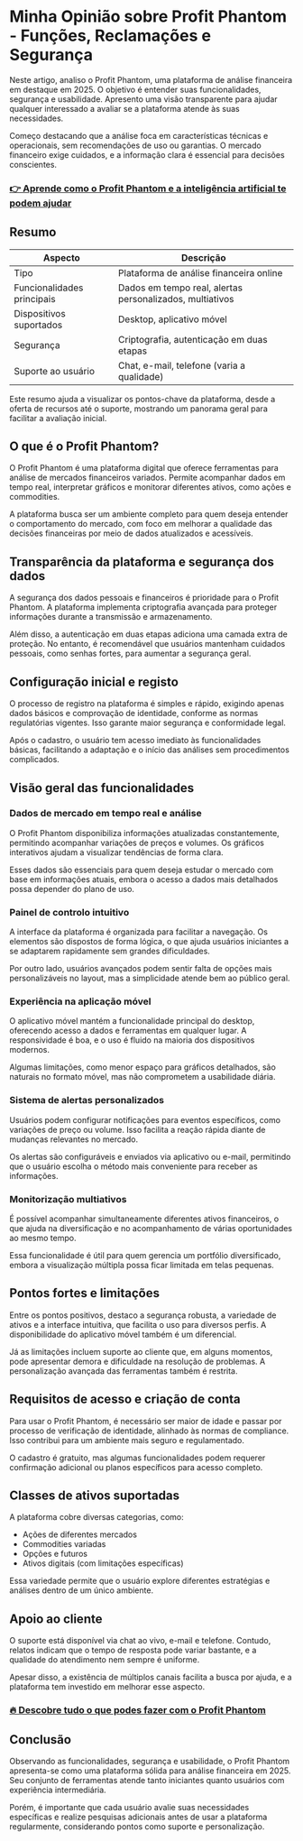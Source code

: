 # Minha Opinião sobre Profit Phantom  - Funções, Reclamações e Segurança
 
Neste artigo, analiso o Profit Phantom, uma plataforma de análise financeira em destaque em 2025. O objetivo é entender suas funcionalidades, segurança e usabilidade. Apresento uma visão transparente para ajudar qualquer interessado a avaliar se a plataforma atende às suas necessidades.

Começo destacando que a análise foca em características técnicas e operacionais, sem recomendações de uso ou garantias. O mercado financeiro exige cuidados, e a informação clara é essencial para decisões conscientes.

### [👉 Aprende como o Profit Phantom e a inteligência artificial te podem ajudar](https://tinyurl.com/24hx94pk)
## Resumo
| Aspecto                  | Descrição                                      |
|-------------------------|------------------------------------------------|
| Tipo                    | Plataforma de análise financeira online         |
| Funcionalidades principais | Dados em tempo real, alertas personalizados, multiativos |
| Dispositivos suportados | Desktop, aplicativo móvel                       |
| Segurança               | Criptografia, autenticação em duas etapas       |
| Suporte ao usuário      | Chat, e-mail, telefone (varia a qualidade)      |

Este resumo ajuda a visualizar os pontos-chave da plataforma, desde a oferta de recursos até o suporte, mostrando um panorama geral para facilitar a avaliação inicial.

## O que é o Profit Phantom?
O Profit Phantom é uma plataforma digital que oferece ferramentas para análise de mercados financeiros variados. Permite acompanhar dados em tempo real, interpretar gráficos e monitorar diferentes ativos, como ações e commodities.

A plataforma busca ser um ambiente completo para quem deseja entender o comportamento do mercado, com foco em melhorar a qualidade das decisões financeiras por meio de dados atualizados e acessíveis.

## Transparência da plataforma e segurança dos dados
A segurança dos dados pessoais e financeiros é prioridade para o Profit Phantom. A plataforma implementa criptografia avançada para proteger informações durante a transmissão e armazenamento.

Além disso, a autenticação em duas etapas adiciona uma camada extra de proteção. No entanto, é recomendável que usuários mantenham cuidados pessoais, como senhas fortes, para aumentar a segurança geral.

## Configuração inicial e registo
O processo de registro na plataforma é simples e rápido, exigindo apenas dados básicos e comprovação de identidade, conforme as normas regulatórias vigentes. Isso garante maior segurança e conformidade legal.

Após o cadastro, o usuário tem acesso imediato às funcionalidades básicas, facilitando a adaptação e o início das análises sem procedimentos complicados.

## Visão geral das funcionalidades

### Dados de mercado em tempo real e análise
O Profit Phantom disponibiliza informações atualizadas constantemente, permitindo acompanhar variações de preços e volumes. Os gráficos interativos ajudam a visualizar tendências de forma clara.

Esses dados são essenciais para quem deseja estudar o mercado com base em informações atuais, embora o acesso a dados mais detalhados possa depender do plano de uso.

### Painel de controlo intuitivo
A interface da plataforma é organizada para facilitar a navegação. Os elementos são dispostos de forma lógica, o que ajuda usuários iniciantes a se adaptarem rapidamente sem grandes dificuldades.

Por outro lado, usuários avançados podem sentir falta de opções mais personalizáveis no layout, mas a simplicidade atende bem ao público geral.

### Experiência na aplicação móvel
O aplicativo móvel mantém a funcionalidade principal do desktop, oferecendo acesso a dados e ferramentas em qualquer lugar. A responsividade é boa, e o uso é fluido na maioria dos dispositivos modernos.

Algumas limitações, como menor espaço para gráficos detalhados, são naturais no formato móvel, mas não comprometem a usabilidade diária.

### Sistema de alertas personalizados
Usuários podem configurar notificações para eventos específicos, como variações de preço ou volume. Isso facilita a reação rápida diante de mudanças relevantes no mercado.

Os alertas são configuráveis e enviados via aplicativo ou e-mail, permitindo que o usuário escolha o método mais conveniente para receber as informações.

### Monitorização multiativos
É possível acompanhar simultaneamente diferentes ativos financeiros, o que ajuda na diversificação e no acompanhamento de várias oportunidades ao mesmo tempo.

Essa funcionalidade é útil para quem gerencia um portfólio diversificado, embora a visualização múltipla possa ficar limitada em telas pequenas.

## Pontos fortes e limitações
Entre os pontos positivos, destaco a segurança robusta, a variedade de ativos e a interface intuitiva, que facilita o uso para diversos perfis. A disponibilidade do aplicativo móvel também é um diferencial.

Já as limitações incluem suporte ao cliente que, em alguns momentos, pode apresentar demora e dificuldade na resolução de problemas. A personalização avançada das ferramentas também é restrita.

## Requisitos de acesso e criação de conta
Para usar o Profit Phantom, é necessário ser maior de idade e passar por processo de verificação de identidade, alinhado às normas de compliance. Isso contribui para um ambiente mais seguro e regulamentado.

O cadastro é gratuito, mas algumas funcionalidades podem requerer confirmação adicional ou planos específicos para acesso completo.

## Classes de ativos suportadas
A plataforma cobre diversas categorias, como:

- Ações de diferentes mercados
- Commodities variadas
- Opções e futuros
- Ativos digitais (com limitações específicas)

Essa variedade permite que o usuário explore diferentes estratégias e análises dentro de um único ambiente.

## Apoio ao cliente
O suporte está disponível via chat ao vivo, e-mail e telefone. Contudo, relatos indicam que o tempo de resposta pode variar bastante, e a qualidade do atendimento nem sempre é uniforme.

Apesar disso, a existência de múltiplos canais facilita a busca por ajuda, e a plataforma tem investido em melhorar esse aspecto.

### [🔥 Descobre tudo o que podes fazer com o Profit Phantom](https://tinyurl.com/24hx94pk)
## Conclusão
Observando as funcionalidades, segurança e usabilidade, o Profit Phantom apresenta-se como uma plataforma sólida para análise financeira em 2025. Seu conjunto de ferramentas atende tanto iniciantes quanto usuários com experiência intermediária.

Porém, é importante que cada usuário avalie suas necessidades específicas e realize pesquisas adicionais antes de usar a plataforma regularmente, considerando pontos como suporte e personalização.